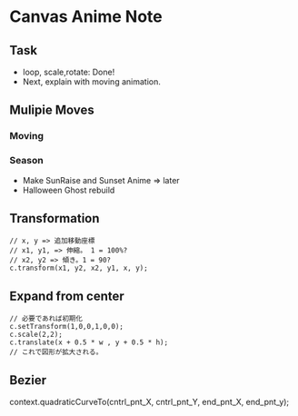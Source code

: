 
# Canvas Anime Note

## Task
* loop, scale,rotate: Done!
* Next, explain with moving animation.

## Mulipie Moves

### Moving

### Season
* Make SunRaise and Sunset Anime => later
* Halloween Ghost rebuild

## Transformation
    // x, y => 追加移動座標
    // x1, y1, => 伸縮。 1 = 100%?
    // x2, y2 => 傾き。1 = 90?
    c.transform(x1, y2, x2, y1, x, y);

## Expand from center
    // 必要であれば初期化
    c.setTransform(1,0,0,1,0,0);
    c.scale(2,2);
    c.translate(x + 0.5 * w , y + 0.5 * h);
    // これで図形が拡大される。

## Bezier
context.quadraticCurveTo(cntrl_pnt_X, cntrl_pnt_Y, end_pnt_X, end_pnt_y);


